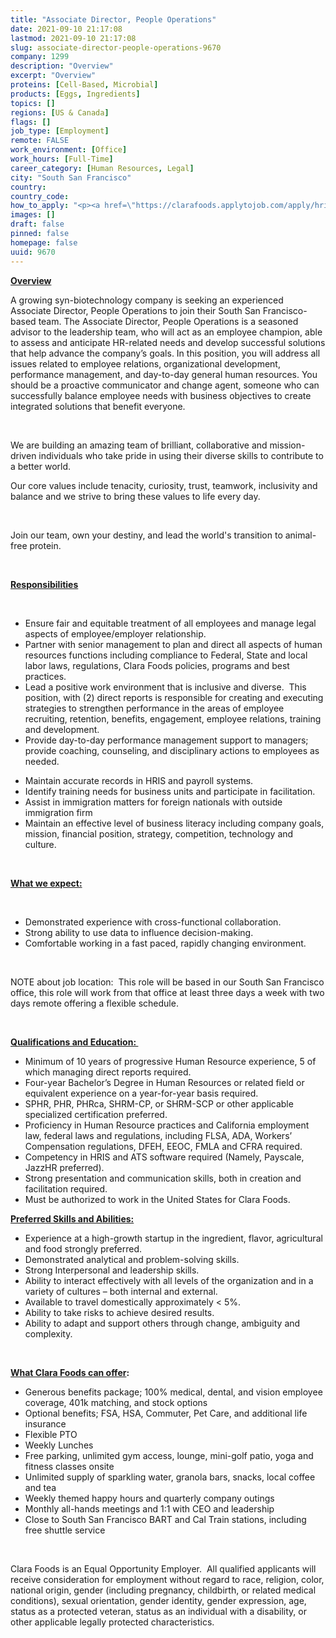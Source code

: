```yaml
---
title: "Associate Director, People Operations"
date: 2021-09-10 21:17:08
lastmod: 2021-09-10 21:17:08
slug: associate-director-people-operations-9670
company: 1299
description: "Overview"
excerpt: "Overview"
proteins: [Cell-Based, Microbial]
products: [Eggs, Ingredients]
topics: []
regions: [US & Canada]
flags: []
job_type: [Employment]
remote: FALSE
work_environment: [Office]
work_hours: [Full-Time]
career_category: [Human Resources, Legal]
city: "South San Francisco"
country: 
country_code: 
how_to_apply: "<p><a href=\"https://clarafoods.applytojob.com/apply/hri7j8qvTZ/Associate-Director-People-Operations\">https://clarafoods.applytojob.com/apply/hri7j8qvTZ/Associate-Director-P…</a></p>"
images: []
draft: false
pinned: false
homepage: false
uuid: 9670
---
```

<p><strong><u>Overview</u></strong></p>
<p>A growing syn-biotechnology company is seeking an experienced Associate Director, People Operations to join their South San Francisco-based team. The Associate Director, People Operations is a seasoned advisor to the leadership team, who will act as an employee champion, able to assess and anticipate HR-related needs and develop successful solutions that help advance the company’s goals. In this position, you will address all issues related to employee relations, organizational development, performance management, and day-to-day general human resources. You should be a proactive communicator and change agent, someone who can successfully balance employee needs with business objectives to create integrated solutions that benefit everyone.</p>
<p> </p>
<p>We are building an amazing team of brilliant, collaborative and mission-driven individuals who take pride in using their diverse skills to contribute to a better world.</p>
<p>Our core values include tenacity, curiosity, trust, teamwork, inclusivity and balance and we strive to bring these values to life every day.</p>
<p> </p>
<p>Join our team, own your destiny, and lead the world's transition to animal-free protein.</p>
<p> </p>
<p><strong><u>Responsibilities</u></strong></p>
<p> </p>
<ul>
<li>Ensure fair and equitable treatment of all employees and manage legal aspects of employee/employer relationship.</li>
<li>Partner with senior management to plan and direct all aspects of human resources functions including compliance to Federal, State and local labor laws, regulations, Clara Foods policies, programs and best practices.</li>
<li>Lead a positive work environment that is inclusive and diverse.  This position, with (2) direct reports is responsible for creating and executing strategies to strengthen performance in the areas of employee recruiting, retention, benefits, engagement, employee relations, training and development. </li>
<li>Provide day-to-day performance management support to managers; provide coaching, counseling, and disciplinary actions to employees as needed.</li>
</ul>
<ul>
<li>Maintain accurate records in HRIS and payroll systems.</li>
<li>Identify training needs for business units and participate in facilitation.</li>
<li>Assist in immigration matters for foreign nationals with outside immigration firm</li>
<li>Maintain an effective level of business literacy including company goals, mission, financial position, strategy, competition, technology and culture.</li>
</ul>
<p> </p>
<p><strong><u>What we expect:</u></strong></p>
<p> </p>
<ul>
<li>Demonstrated experience with cross-functional collaboration.</li>
<li>Strong ability to use data to influence decision-making.</li>
<li>Comfortable working in a fast paced, rapidly changing environment.</li>
</ul>
<p> </p>
<p>NOTE about job location:  This role will be based in our South San Francisco office, this role will work from that office at least three days a week with two days remote offering a flexible schedule.</p>
<p> </p>
<p><strong><u>Qualifications and Education: </u></strong></p>
<ul>
<li>Minimum of 10 years of progressive Human Resource experience, 5 of which managing direct reports required.</li>
<li>Four-year Bachelor’s Degree in Human Resources or related field or equivalent experience on a year-for-year basis required.</li>
<li>SPHR, PHR, PHRca, SHRM-CP, or SHRM-SCP or other applicable specialized certification preferred.</li>
<li>Proficiency in Human Resource practices and California employment law, federal laws and regulations, including FLSA, ADA, Workers’ Compensation regulations, DFEH, EEOC, FMLA and CFRA required.</li>
<li>Competency in HRIS and ATS software required (Namely, Payscale, JazzHR preferred).</li>
<li>Strong presentation and communication skills, both in creation and facilitation required.</li>
<li>Must be authorized to work in the United States for Clara Foods.</li>
</ul>
<p><strong><u>Preferred Skills and Abilities:</u></strong></p>
<ul>
<li>Experience at a high-growth startup in the ingredient, flavor, agricultural and food strongly preferred.</li>
<li>Demonstrated analytical and problem-solving skills.</li>
<li>Strong Interpersonal and leadership skills.</li>
<li>Ability to interact effectively with all levels of the organization and in a variety of cultures – both internal and external.</li>
<li>Available to travel domestically approximately &lt; 5%.</li>
<li>Ability to take risks to achieve desired results.</li>
<li>Ability to adapt and support others through change, ambiguity and complexity.</li>
</ul>
<p> </p>
<p><strong><u>What Clara Foods can offer</u></strong><strong>:</strong></p>
<ul>
<li>Generous benefits package; 100% medical, dental, and vision employee coverage, 401k matching, and stock options</li>
<li>Optional benefits; FSA, HSA, Commuter, Pet Care, and additional life insurance</li>
<li>Flexible PTO</li>
<li>Weekly Lunches</li>
<li>Free parking, unlimited gym access, lounge, mini-golf patio, yoga and fitness classes onsite</li>
<li>Unlimited supply of sparkling water, granola bars, snacks, local coffee and tea</li>
<li>Weekly themed happy hours and quarterly company outings</li>
<li>Monthly all-hands meetings and 1:1 with CEO and leadership</li>
<li>Close to South San Francisco BART and Cal Train stations, including free shuttle service</li>
</ul>
<p> </p>
<p>Clara Foods is an Equal Opportunity Employer.  All qualified applicants will receive consideration for employment without regard to race, religion, color, national origin, gender (including pregnancy, childbirth, or related medical conditions), sexual orientation, gender identity, gender expression, age, status as a protected veteran, status as an individual with a disability, or other applicable legally protected characteristics.</p>
